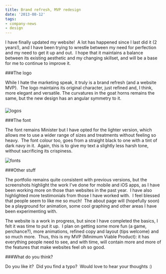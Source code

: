 ```yaml
---
title: Brand refresh, MVP redesign
date: '2013-08-12'
tags:
- company-news
- design
---
```


I have finally updated my website!  A lot has happened since I last did it (2 years!), and I have been trying to wrestle between my need for perfection and my need to get it up and out.  I hope that it maintains a balance between its existing aesthetic and my changing skillset, and will be a base for me to continue to improve it.

###The logo

While I hate the marketing speak, it truly is a brand refresh (and a website MVP).  The logo maintains its original character, just refined and, I think, more elegant and versatile. The curvatures in the goat horns remains the same, but the new design has an angular symmetry to it.

###


![logos](http://thisiscapra.com/wp-content/uploads/2013/08/logos.jpg)

###The font

The font remains Minister but I have opted for the lighter version, which allows me to use a wider range of sizes and treatments without feeling so heavy.  The font colour too, goes from a straight black to one with a tint of dark navy in it.  Again, this is to give my text a slightly less harsh tone, without sacrificing its crispiness.


![fonts](http://thisiscapra.com/wp-content/uploads/2013/08/fonts.jpg)

###Other stuff

The portfolio remains quite consistent with previous versions, but the screenshots highlight the work I've done for mobile and iOS apps, as I have been working more on those than websites in the past year.  I have also highlighted more testimonials from those I have worked with.  I feel blessed that people seem to like me so much!  The about page will (hopefully soon) be a playground for animation, some cool graphing and other areas I have been experimenting with.

The website is a work in progress, but since I have completed the basics, I felt it was time to put it up.  I plan on getting some more fun (a game, perchance?), more animations, refined copy and layout (tips welcome) and so much more.  Thus, this is my MVP (Minimum Viable Product): it has everything people need to see, and with time, will contain more and more of the features that make websites feel oh so good.

###What do you think?

Do you like it?  Did you find a typo?  Would love to hear your thoughts :)
